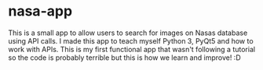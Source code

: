 # nasa-app
This is a small app to allow users to search for images on Nasas database using API calls. I made this app to teach myself Python 3, PyQt5 and how to work with APIs.
This is my first functional app that wasn't following a tutorial so the code is probably terrible but this is how we learn and improve! :D
